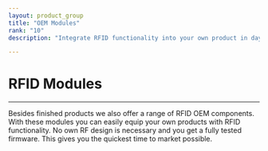 ```yaml
---
layout: product_group
title: "OEM Modules"
rank: "10"
description: "Integrate RFID functionality into your own product in days instead of months and have the fastest time to market with your idea."

---
```

# RFID Modules
***

Besides finished products we also offer a range of RFID OEM components. With these modules you can easily equip your own products with RFID functionality. No own RF design is necessary and you get a fully tested firmware. This gives you the quickest time to market possible.
